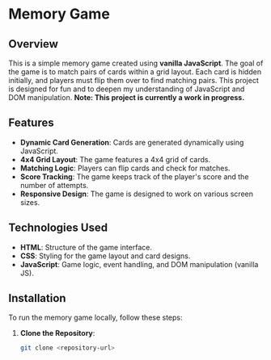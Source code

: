 # Memory Game

## Overview

This is a simple memory game created using **vanilla JavaScript**. The goal of the game is to match pairs of cards within a grid layout. Each card is hidden initially, and players must flip them over to find matching pairs. This project is designed for fun and to deepen my understanding of JavaScript and DOM manipulation. **Note: This project is currently a work in progress.**

## Features

- **Dynamic Card Generation**: Cards are generated dynamically using JavaScript.
- **4x4 Grid Layout**: The game features a 4x4 grid of cards.
- **Matching Logic**: Players can flip cards and check for matches.
- **Score Tracking**: The game keeps track of the player's score and the number of attempts.
- **Responsive Design**: The game is designed to work on various screen sizes.

## Technologies Used

- **HTML**: Structure of the game interface.
- **CSS**: Styling for the game layout and card designs.
- **JavaScript**: Game logic, event handling, and DOM manipulation (vanilla JS).

## Installation

To run the memory game locally, follow these steps:

1. **Clone the Repository**:
   ```bash
   git clone <repository-url>
